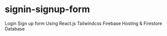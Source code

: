 # signin-signup-form
Login Sign up form Using React.js Tailwindcss Firebase Hosting &amp; Firestore Database
